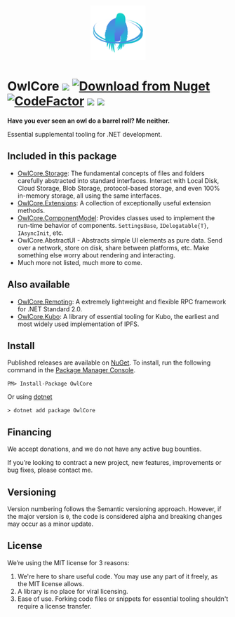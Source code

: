 

<p align="center"><img src="https://github.com/Arlodotexe/OwlCore/raw/main/src/logo.png" width="125" /> </p>

# OwlCore [![](https://img.shields.io/badge/Documentation-DocFX-brightgreen)](https://www.fuget.org/packages/OwlCore/)  [![Download from Nuget](https://img.shields.io/nuget/v/OwlCore.svg)](https://www.nuget.org/packages/OwlCore/) [![CodeFactor](https://www.codefactor.io/repository/github/arlodotexe/owlcore/badge)](https://www.codefactor.io/repository/github/arlodotexe/owlcore) [![](https://img.shields.io/nuget/dt/OwlCore)](https://www.nuget.org/packages/OwlCore) [![](https://img.shields.io/github/license/Arlodotexe/OwlCore)](LICENSE.txt)

**Have you ever seen an owl do a barrel roll? Me neither.**

Essential supplemental tooling for .NET development.

## Included in this package
- [OwlCore.Storage](https://github.com/Arlodotexe/OwlCore.Storage): The fundamental concepts of files and folders carefully abstracted into standard interfaces. Interact with Local Disk, Cloud Storage, Blob Storage, protocol-based storage, and even 100% in-memory storage, all using the same interfaces.
- [OwlCore.Extensions](https://github.com/Arlodotexe/OwlCore.Extensions): A collection of exceptionally useful extension methods.
- [OwlCore.ComponentModel](https://github.com/Arlodotexe/OwlCore.ComponentModel): Provides classes used to implement the run-time behavior of components. `SettingsBase`, `IDelegatable{T}`, `IAsyncInit`, etc.
- OwlCore.AbstractUI - Abstracts simple UI elements as pure data. Send over a network, store on disk, share between platforms, etc. Make something else worry about rendering and interacting.
- Much more not listed, much more to come.

## Also available
- [OwlCore.Remoting](https://github.com/Arlodotexe/OwlCore.Remoting): A extremely lightweight and flexible RPC framework for .NET Standard 2.0.
- [OwlCore.Kubo](https://github.com/Arlodotexe/OwlCore.Kubo): A library of essential tooling for Kubo, the earliest and most widely used implementation of IPFS.

## Install
Published releases are available on [NuGet](https://www.nuget.org/packages/OwlCore). To install, run the following command in the [Package Manager Console](https://docs.nuget.org/docs/start-here/using-the-package-manager-console).

    PM> Install-Package OwlCore
    
Or using [dotnet](https://docs.microsoft.com/en-us/dotnet/core/tools/dotnet)

    > dotnet add package OwlCore

## Financing

We accept donations, and we do not have any active bug bounties.

If you’re looking to contract a new project, new features, improvements or bug fixes, please contact me. 

## Versioning

Version numbering follows the Semantic versioning approach. However, if the major version is `0`, the code is considered alpha and breaking changes may occur as a minor update.

## License

We’re using the MIT license for 3 reasons:
1. We're here to share useful code. You may use any part of it freely, as the MIT license allows. 
2. A library is no place for viral licensing.
3. Ease of use. Forking code files or snippets for essential tooling shouldn't require a license transfer. 
